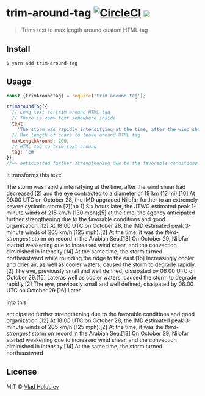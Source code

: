 # trim-around-tag [![CircleCI](https://img.shields.io/circleci/project/github/vladgolubev/trim-around-tag.svg)](https://circleci.com/gh/vladgolubev/trim-around-tag) ![](https://img.shields.io/badge/code_style-prettier-ff69b4.svg)

> Trims text to max length around custom HTML tag

## Install

```
$ yarn add trim-around-tag
```

## Usage

```js
const {trimAroundTag} = require('trim-around-tag');

trimAroundTag({
  // Long text to trim around HTML tag
  // There is <em> text somewhere inside
  text:
    'The storm was rapidly intensifying at the time, after the wind shear had decreased,[2] and the eye contracted to a diameter of 19 km (12 mi).[10] At 09:00 UTC on October 28, the IMD upgraded Nilofar further to an extremely severe cyclonic storm.[2][nb 1] Six hours later, the JTWC estimated peak 1-minute winds of 215 km/h (130 mph);[5] at the time, the agency anticipated further strengthening due to the favorable conditions and good organization.[12] At 18:00 UTC on October 28, the IMD estimated peak 3-minute winds of 205 km/h (125 mph).[2] At the time, it was the <em>third</em>-<em>strongest</em> storm on record in the Arabian Sea.[13] On October 29, Nilofar started weakening due to increased wind shear, and the convection diminished in intensity.[14] At the same time, the storm turned northeastward while rounding the ridge to the east.[15] Increasingly cooler and drier air, as well as cooler waters, caused the storm to degrade rapidly.[2] The eye, previously small and well defined, dissipated by 06:00 UTC on October 29.[16] Lateras well as cooler waters, caused the storm to degrade rapidly.[2] The eye, previously small and well defined, dissipated by 06:00 UTC on October 29.[16] Later',
  // Max length of chars to leave around HTML tag
  maxLengthAround: 200,
  // HTML tag to trim text around
  tag: 'em'
});
//=> anticipated further strengthening due to the favorable conditions and good organization.[12] At 18:00 UTC on October 28, the IMD estimated peak 3-minute winds of 205 km/h (125 mph).[2] At the time, it was the <em>third</em>-<em>strongest</em> storm on record in the Arabian Sea.[13] On October 29, Nilofar started weakening due to increased wind shear, and the convection diminished in intensity.[14] At the same time, the storm turned northeastward
```

It transforms this text:

The storm was rapidly intensifying at the time, after the wind shear had decreased,[2] and the eye contracted to a diameter of 19 km (12 mi).[10] At 09:00 UTC on October 28, the IMD upgraded Nilofar further to an extremely severe cyclonic storm.[2][nb 1] Six hours later, the JTWC estimated peak 1-minute winds of 215 km/h (130 mph);[5] at the time, the agency anticipated further strengthening due to the favorable conditions and good organization.[12] At 18:00 UTC on October 28, the IMD estimated peak 3-minute winds of 205 km/h (125 mph).[2] At the time, it was the <em>third</em>-<em>strongest</em> storm on record in the Arabian Sea.[13] On October 29, Nilofar started weakening due to increased wind shear, and the convection diminished in intensity.[14] At the same time, the storm turned northeastward while rounding the ridge to the east.[15] Increasingly cooler and drier air, as well as cooler waters, caused the storm to degrade rapidly.[2] The eye, previously small and well defined, dissipated by 06:00 UTC on October 29.[16] Lateras well as cooler waters, caused the storm to degrade rapidly.[2] The eye, previously small and well defined, dissipated by 06:00 UTC on October 29.[16] Later

Into this:

anticipated further strengthening due to the favorable conditions and good organization.[12] At 18:00 UTC on October 28, the IMD estimated peak 3-minute winds of 205 km/h (125 mph).[2] At the time, it was the <em>third</em>-<em>strongest</em> storm on record in the Arabian Sea.[13] On October 29, Nilofar started weakening due to increased wind shear, and the convection diminished in intensity.[14] At the same time, the storm turned northeastward

## License

MIT © [Vlad Holubiev](https://vladholubiev.com)
